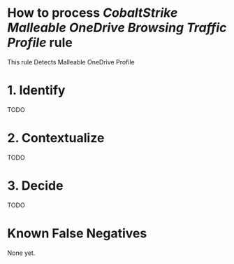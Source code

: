 # How to process *CobaltStrike Malleable OneDrive Browsing Traffic Profile* rule
This rule Detects Malleable OneDrive Profile

# 1. Identify
TODO

# 2. Contextualize
TODO

# 3. Decide
TODO

# Known False Negatives
None yet.
